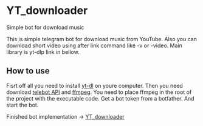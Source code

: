 # YT_downloader
Simple bot for download music

This is simple telegram bot for download music from YouTube. Also you can download short video using after link command like -v or -video. 
Main library is yt-dlp link in bellow.

<h2>How to use</h2>

Fisrt off all you need to install <a href="https://github.com/yt-dlp/yt-dlp">yt-dl</a> on youre computer. 
Then you need download <a href="https://pypi.org/project/pyTelegramBotAPI/">telebot API</a> and 
<a href="https://ffmpeg.org/" class="link">ffmpeg</a>. You need to place ffmpeg in the root of the project with the executable code. Get a bot token from a botfather. And start the bot.

Finished bot implementation -> <a href="https://t.me/TestTelegramBot001_bot">YT_downloader</a>

